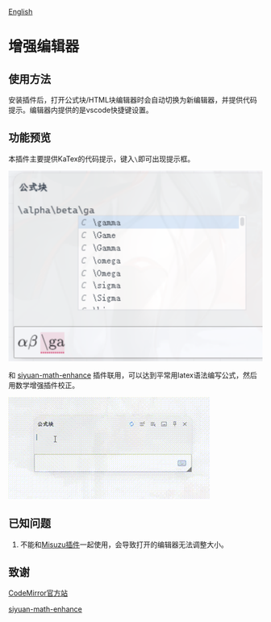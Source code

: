 [English](https://github.com/WingDr/siyuan-plugin-sidebar-memo/blob/main/README.md)

# 增强编辑器

## 使用方法

安装插件后，打开公式块/HTML块编辑器时会自动切换为新编辑器，并提供代码提示。编辑器内提供的是vscode快捷键设置。

## 功能预览

本插件主要提供KaTex的代码提示，键入`\`即可出现提示框。

![preview](./assets/preview.png)

和 [siyuan-math-enhance](https://github.com/zxhd863943427/siyuan-math-enhance) 插件联用，可以达到平常用latex语法编写公式，然后用数学增强插件校正。

![gif](./assets/view.gif)

## 已知问题

1. 不能和[Misuzu插件](https://github.com/Misuzu2027/syplugin-misuzu-custom)一起使用，会导致打开的编辑器无法调整大小。

## 致谢

[CodeMirror官方站](https://codemirror.net/)

[siyuan-math-enhance](https://github.com/zxhd863943427/siyuan-math-enhance)